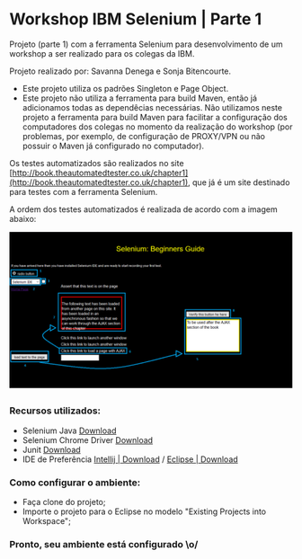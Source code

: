 # Workshop IBM Selenium | Parte 1

Projeto (parte 1) com a ferramenta Selenium para desenvolvimento de um workshop a ser realizado para os colegas da IBM.

Projeto realizado por: Savanna Denega e Sonja Bitencourte.

- Este projeto utiliza os padrões Singleton e Page Object.
- Este projeto não utiliza a ferramenta para build Maven, então já adicionamos todas as dependêcias necessárias. Não utilizamos neste projeto a ferramenta para build Maven para facilitar a configuração dos computadores dos colegas no momento da realização do workshop (por problemas, por exemplo, de configuração de PROXY/VPN ou não possuir o Maven já configurado no computador).

Os testes automatizados são realizados no site [http://book.theautomatedtester.co.uk/chapter1](http://book.theautomatedtester.co.uk/chapter1), que já é um site destinado para testes com a ferramenta Selenium.

A ordem dos testes automatizados é realizada de acordo com a imagem abaixo:

![order-testes](readme-images/order-tests-project1.png)


### Recursos utilizados:

- Selenium Java [Download](https://www.seleniumhq.org/download/)
- Selenium Chrome Driver [Download](https://sites.google.com/a/chromium.org/chromedriver/downloads)
- Junit [Download](https://junit.org/junit4/)
- IDE de Preferência [Intellij | Download](https://www.jetbrains.com/idea/download/#section=mac) / [Eclipse | Download](http://www.eclipse.org/downloads/)

### Como configurar o ambiente:

- Faça clone do projeto;
- Importe o projeto para o Eclipse no modelo "Existing Projects into Workspace";

### Pronto, seu ambiente está configurado \o/
